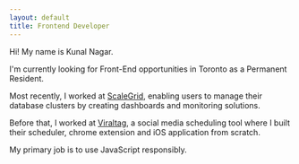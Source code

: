 ```yaml
---
layout: default
title: Frontend Developer
---
```


Hi! My name is Kunal Nagar.

I'm currently looking for Front-End opportunities in Toronto as a Permanent Resident.

Most recently, I worked at [ScaleGrid][scalegrid], enabling users to manage their database clusters by creating dashboards and monitoring solutions.

Before that, I worked at [Viraltag][viraltag], a social media scheduling tool where I built their scheduler, chrome extension and iOS application from scratch.

My primary job is to use JavaScript responsibly.

[scalegrid]: https://scalegrid.io
[viraltag]: https://www.viraltag.com/
[viraltag-chrome-extension]: https://chrome.google.com/webstore/detail/viraltag/jgalnfddmdhldmolecmlopbabjbngoka?hl=en
